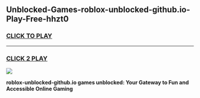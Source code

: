 
## Unblocked-Games-roblox-unblocked-github.io-Play-Free-hhzt0
<h3>
<a href="https://premium76.site?title=roblox-unblocked-github.io&ref=12A">CLICK TO PLAY</a></h3>
<hr>

<h3>
<a href="https://premium76.site?title=roblox-unblocked-github.io&ref=12A">CLICK 2 PLAY</a>
  
</h3>

<a href="https://premium76.site?title=roblox-unblocked-github.io&ref=12A"><img src="https://clearcache.store/games.png"></a>


**roblox-unblocked-github.io games unblocked: Your Gateway to Fun and Accessible Online Gaming**
